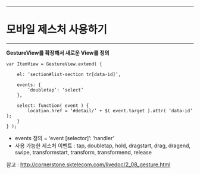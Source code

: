 <!--
{
	"title": "모바일 제스처 사용하기",
	"group": 1,
	"order": 26
}
-->

-----------------------

# 모바일 제스처 사용하기  #

-----------------------

**GestureView를 확장해서 새로운 View를 정의**

	var ItemView = GestureView.extend( {

		el: ‘section#list-section tr[data-id]’,

		events: {
			‘doubletap’: ‘select’
		},

		select: function( event ) {
			location.href = ‘#detail/’ + $( event.target ).attr( ‘data-id’ );
		}
	} );

- events 정의 = ‘event [selector]’: ‘handler’
- 사용 가능한 제스처 이벤트 : tap, doubletap, hold, dragstart, drag, dragend, swipe, transformstart, transform, transformend, release

참고 : <http://cornerstone.sktelecom.com/livedoc/2_08_gesture.html>
